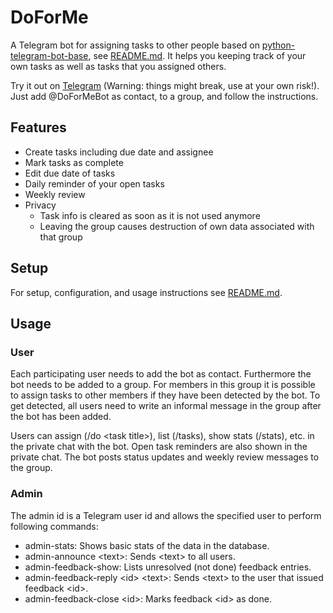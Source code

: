 DoForMe
=======

A Telegram bot for assigning tasks to other people based on [python-telegram-bot-base](https://github.com/jbinder/python-telegram-bot-base), see [README.md](docs/README.md).
It helps you keeping track of your own tasks as well as tasks that you assigned others.

Try it out on [Telegram](https://telegram.me/doformebot) (Warning: things might break, use at your own risk!).
Just add @DoForMeBot as contact, to a group, and follow the instructions.

Features
--------

* Create tasks including due date and assignee
* Mark tasks as complete
* Edit due date of tasks
* Daily reminder of your open tasks
* Weekly review
* Privacy
  * Task info is cleared as soon as it is not used anymore
  * Leaving the group causes destruction of own data associated with that group


Setup
-----

For setup, configuration, and usage instructions see [README.md](docs/README.md).


Usage
-----

### User

Each participating user needs to add the bot as contact. Furthermore the bot needs to be added to a group.
For members in this group it is possible to assign tasks to other members if they have been detected by the bot.
To get detected, all users need to write an informal message in the group after the bot has been added.

Users can assign (/do \<task title\>), list (/tasks), show stats (/stats), etc. in the private chat with the bot.
Open task reminders are also shown in the private chat.
The bot posts status updates and weekly review messages to the group.


### Admin

The admin id is a Telegram user id and allows the specified user to perform following commands:

* admin-stats: Shows basic stats of the data in the database.
* admin-announce \<text\>: Sends \<text\> to all users.
* admin-feedback-show: Lists unresolved (not done) feedback entries.
* admin-feedback-reply \<id\> \<text\>: Sends \<text\> to the user that issued feedback \<id\>.
* admin-feedback-close \<id\>: Marks feedback \<id\> as done.
